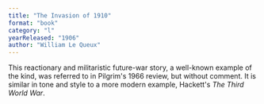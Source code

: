 ```yaml
---
title: "The Invasion of 1910"
format: "book"
category: "l"
yearReleased: "1906"
author: "William Le Queux"
---
```

This reactionary and militaristic future-war story, a  well-known example of the kind, was referred to in Pilgrim's 1966 review, but  without comment. It is similar in tone and style to a more modern example,  Hackett's _The Third World War_.
 
